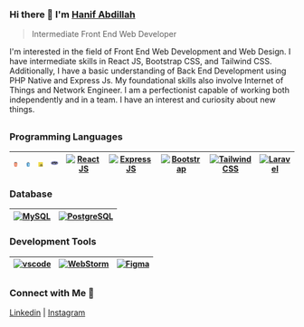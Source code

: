### Hi there 👋 I'm [Hanif Abdillah](https://github.com/hanif-abdillah)
> Intermediate Front End Web Developer

<div>
    <p>
        I'm interested in the field of Front End Web Development and Web Design. I have intermediate skills in React JS, Bootstrap CSS, and Tailwind CSS. Additionally, I have a basic understanding of Back End Development using PHP Native and Express Js. My foundational skills also involve Internet of Things and Network Engineer. I am a perfectionist capable of working both independently and in a team. I have an interest and curiosity about new things.
    </p>
</div>

##
### Programming Languages
| [<img src="https://raw.githubusercontent.com/github/explore/80688e429a7d4ef2fca1e82350fe8e3517d3494d/topics/html/html.png" alt="HTML" width="24">](https://developer.mozilla.org/en-US/docs/Web/HTML) | [<img src="https://raw.githubusercontent.com/github/explore/80688e429a7d4ef2fca1e82350fe8e3517d3494d/topics/css/css.png" alt="CSS" width="24">](https://developer.mozilla.org/en-US/docs/Web/CSS) | [<img src="https://raw.githubusercontent.com/github/explore/80688e429a7d4ef2fca1e82350fe8e3517d3494d/topics/javascript/javascript.png" alt="JavaScript" width="24">](https://developer.mozilla.org/en-US/docs/Web/JavaScript) | [<img src="https://raw.githubusercontent.com/github/explore/80688e429a7d4ef2fca1e82350fe8e3517d3494d/topics/php/php.png" alt="PHP" width="38">](https://php.net/) | [<img src="https://upload.wikimedia.org/wikipedia/commons/thumb/a/a7/React-icon.svg/640px-React-icon.svg.png" alt="ReactJS" width="24">](https://reactjs.org/) | [<img src="https://upload.wikimedia.org/wikipedia/commons/thumb/6/64/Expressjs.png/640px-Expressjs.png" alt="ExpressJS" width="24">](https://expressjs.com/) | [<img src="https://upload.wikimedia.org/wikipedia/commons/thumb/b/b2/Bootstrap_logo.svg/640px-Bootstrap_logo.svg.png" alt="Bootstrap" width="24">](https://getbootstrap.com/) | [<img src="https://www.vectorlogo.zone/logos/tailwindcss/tailwindcss-icon.svg" alt="Tailwind CSS" width="24">](https://tailwindcss.com/) | [<img src="https://upload.wikimedia.org/wikipedia/commons/thumb/9/9a/Laravel.svg/640px-Laravel.svg.png" alt="Laravel" width="24">](https://laravel.com/) |
|---|---|---|---|---|---|---|---|---|

### Database 
| [<img src="https://www.mysql.com/common/logos/logo-mysql-170x115.png" alt="MySQL" width="24">](https://www.mysql.com/) | [<img src="https://upload.wikimedia.org/wikipedia/commons/thumb/2/29/Postgresql_elephant.svg/640px-Postgresql_elephant.svg.png" alt="PostgreSQL" width="24">](https://www.postgresql.org/) |
|---|---|

### Development Tools
| [<img src="https://upload.wikimedia.org/wikipedia/commons/thumb/2/2d/Visual_Studio_Code_1.18_icon.svg/1200px-Visual_Studio_Code_1.18_icon.svg.png" alt="vscode" width="24">](https://code.visualstudio.com/) | [<img src="https://seeklogo.com/images/W/webstorm-logo-691E749F21-seeklogo.com.png" alt="WebStorm" width="24">](https://www.jetbrains.com/webstorm/) | [<img src="https://upload.wikimedia.org/wikipedia/commons/3/33/Figma-logo.svg" alt="Figma" width="24">](https://www.figma.com/) |
|---|---|---|

##
###
<h3>Connect with Me 🤝</h3>

[Linkedin](https://www.linkedin.com/in/hanif-abdillah-7a5aa02b7/) | [Instagram](https://instagram.com/hanif.ab_)
